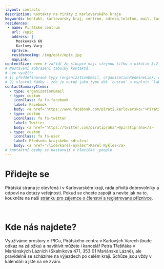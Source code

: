 ```yaml
---
layout: contacts
description: Kontakty na Piráty z Karlovarského kraje
keywords: kontakt, karlovarsky kraj, centrum, adresa,telefon, mail, facebook, kde najdu, kde jsou, pirati karlovarsky kraj
residences:
 - name: Pirátské centrum
   url: /epic
   address: |
     Moskevská 60
     Karlovy Vary
   spravce: 
   residenceImg: /img/epic/epic.jpg
   mapLink: 
contentSize: even # zařídí že sloupce maji stejnou šířku a nikoliv 3:2 jak je default 
# Nastavení zobrazení tabulky kontaktů.
# Lze využít:
# 1) předdefinované typy (organizationEmail, organizationRedmineLink, organizationPhone, organizationTransparentAccount, organizationDataBox, piratiRootWebsite)
# 2) vlastní řádky - zde je nutné jako type dát `custom` a vyplnit `label` a `body`
contactSummaryItems:
  - type: organizationEmail
  - type: custom
    iconClass: fa fa-facebook
    label: Facebook
    body: <a href="https://www.facebook.com/pirati.karlovarsko/">Piráti Karlovarský kraj</a>
  - type: custom
    iconClass: fa fa-twitter
    label: Twitter
    body: <a href="https://twitter.com/piratipraha">@piratipraha</a>
  - type: custom
    iconClass: fa fa-user
    label: Předseda krajského sdružení
    body: <a href="/lide/karel-nykles">Karel Nykles</a>
# kontaktní osoby se nastavují v hlavičká _people
---
```


<div class="o-section-header o-section-header--indented">
  <h1 class="t-h2-alt">Přidejte se</h1>
</div>

Pirátská strana je otevřená i v Karlovarském kraji, ráda přivítá dobrovolníky a odpoví na dotazy veřejnosti.
Pokud se chcete zapojit a nevíte jak na to, koukněte na naši [stránku pro zájemce o členství a registrované příznivce](/zajemci).

<br>

<div class="o-section-header o-section-header--indented">
  <h1 class="t-h2-alt">Kde nás najdete?</h1>
</div>

Využíváme prostory e-PICu, Pirátského centra v Karlových Varech (bude odkaz na záložku) a navštívit můžete i kancelář Petra Třešňáka v Mariánských Lázních (Skalníkova 471, 353 01 Mariánské Lázně),  ale pravidelně se scházíme na výjezdech po celém kraji. Schůze jsou vždy v kalendáři a jste na ně zváni.


